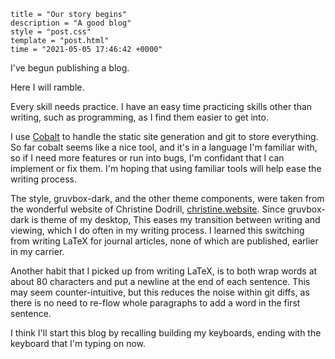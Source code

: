 ```templateinfo
title = "Our story begins"
description = "A good blog"
style = "post.css"
template = "post.html"
time = "2021-05-05 17:46:42 +0000"
```
I've begun publishing a blog. 

Here I will ramble.

Every skill needs practice.
I have an easy time practicing skills other than writing, such as programming, 
as I find them easier to get into.

I use [Cobalt](https://cobalt-org.github.io) to handle the static site generation
and git to store everything.
So far cobalt seems like a nice tool, and it's in a language I'm familiar with, so
if I need more features or run into bugs, I'm confidant that I can implement or
fix them.
I'm hoping that using familiar tools will help ease the writing process.

The style, gruvbox-dark, and the other theme components, were taken from the
wonderful website of Christine Dodrill, 
[christine.website](https://christine.website).
Since gruvbox-dark is theme of my desktop, This eases my transition between 
writing and viewing, which I do often in my writing process.
I learned this switching from writing LaTeX for journal articles, none of
which are published, earlier in my carrier.

Another habit that I picked up from writing LaTeX, is to both wrap words at
about 80 characters and put a newline at the end of each sentence.
This may seem counter-intuitive, but this reduces the noise within git diffs,
as there is no need to re-flow whole paragraphs to add a word in the first 
sentence.

I think I'll start this blog by recalling building my keyboards, ending with the
keyboard that I'm typing on now.
